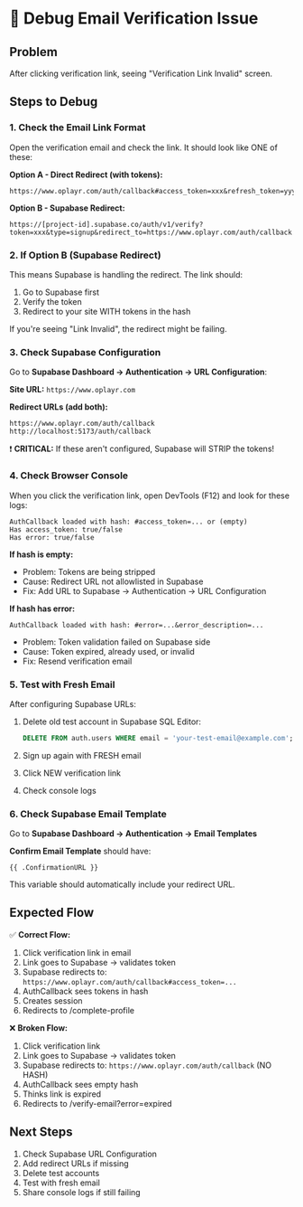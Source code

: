 # 🐛 Debug Email Verification Issue

## Problem
After clicking verification link, seeing "Verification Link Invalid" screen.

## Steps to Debug

### 1. Check the Email Link Format

Open the verification email and check the link. It should look like ONE of these:

**Option A - Direct Redirect (with tokens):**
```
https://www.oplayr.com/auth/callback#access_token=xxx&refresh_token=yyy&expires_in=3600&token_type=bearer&type=signup
```

**Option B - Supabase Redirect:**
```
https://[project-id].supabase.co/auth/v1/verify?token=xxx&type=signup&redirect_to=https://www.oplayr.com/auth/callback
```

### 2. If Option B (Supabase Redirect)

This means Supabase is handling the redirect. The link should:
1. Go to Supabase first
2. Verify the token
3. Redirect to your site WITH tokens in the hash

If you're seeing "Link Invalid", the redirect might be failing.

### 3. Check Supabase Configuration

Go to **Supabase Dashboard → Authentication → URL Configuration**:

**Site URL:** `https://www.oplayr.com`

**Redirect URLs (add both):**
```
https://www.oplayr.com/auth/callback
http://localhost:5173/auth/callback
```

❗ **CRITICAL:** If these aren't configured, Supabase will STRIP the tokens!

### 4. Check Browser Console

When you click the verification link, open DevTools (F12) and look for these logs:

```
AuthCallback loaded with hash: #access_token=... or (empty)
Has access_token: true/false
Has error: true/false
```

**If hash is empty:**
- Problem: Tokens are being stripped
- Cause: Redirect URL not allowlisted in Supabase
- Fix: Add URL to Supabase → Authentication → URL Configuration

**If hash has error:**
```
AuthCallback loaded with hash: #error=...&error_description=...
```
- Problem: Token validation failed on Supabase side
- Cause: Token expired, already used, or invalid
- Fix: Resend verification email

### 5. Test with Fresh Email

After configuring Supabase URLs:

1. Delete old test account in Supabase SQL Editor:
   ```sql
   DELETE FROM auth.users WHERE email = 'your-test-email@example.com';
   ```

2. Sign up again with FRESH email
3. Click NEW verification link
4. Check console logs

### 6. Check Supabase Email Template

Go to **Supabase Dashboard → Authentication → Email Templates**

**Confirm Email Template** should have:
```
{{ .ConfirmationURL }}
```

This variable should automatically include your redirect URL.

## Expected Flow

✅ **Correct Flow:**
1. Click verification link in email
2. Link goes to Supabase → validates token
3. Supabase redirects to: `https://www.oplayr.com/auth/callback#access_token=...`
4. AuthCallback sees tokens in hash
5. Creates session
6. Redirects to /complete-profile

❌ **Broken Flow:**
1. Click verification link
2. Link goes to Supabase → validates token
3. Supabase redirects to: `https://www.oplayr.com/auth/callback` (NO HASH)
4. AuthCallback sees empty hash
5. Thinks link is expired
6. Redirects to /verify-email?error=expired

## Next Steps

1. Check Supabase URL Configuration
2. Add redirect URLs if missing
3. Delete test accounts
4. Test with fresh email
5. Share console logs if still failing

